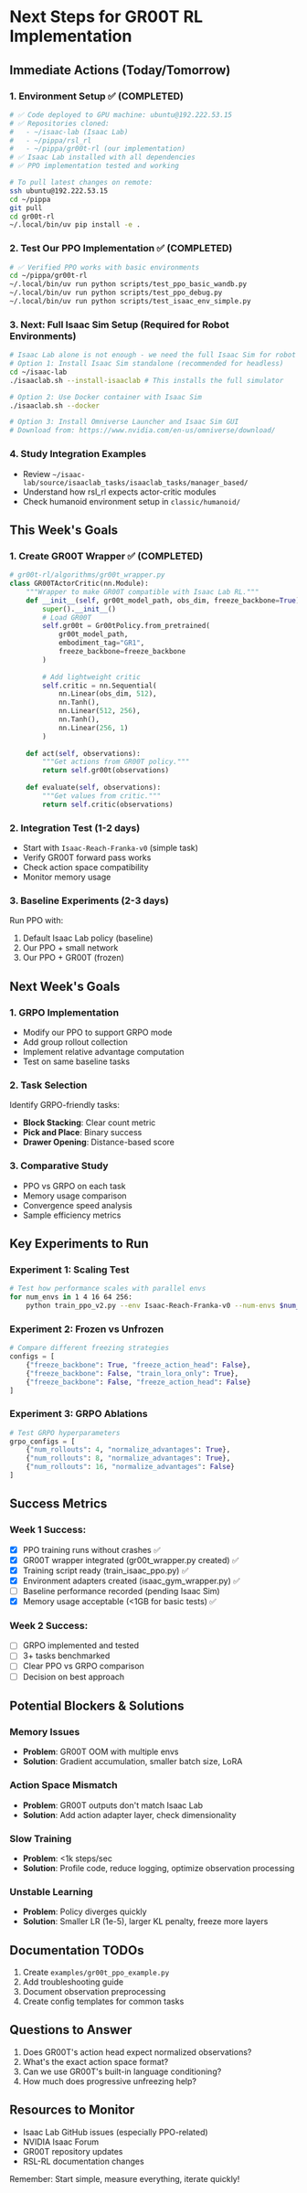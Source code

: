 # Next Steps for GR00T RL Implementation

## Immediate Actions (Today/Tomorrow)

### 1. Environment Setup ✅ (COMPLETED)
```bash
# ✅ Code deployed to GPU machine: ubuntu@192.222.53.15
# ✅ Repositories cloned:
#   - ~/isaac-lab (Isaac Lab)
#   - ~/pippa/rsl_rl
#   - ~/pippa/gr00t-rl (our implementation)
# ✅ Isaac Lab installed with all dependencies
# ✅ PPO implementation tested and working

# To pull latest changes on remote:
ssh ubuntu@192.222.53.15
cd ~/pippa
git pull
cd gr00t-rl
~/.local/bin/uv pip install -e .
```

### 2. Test Our PPO Implementation ✅ (COMPLETED)
```bash
# ✅ Verified PPO works with basic environments
cd ~/pippa/gr00t-rl
~/.local/bin/uv run python scripts/test_ppo_basic_wandb.py
~/.local/bin/uv run python scripts/test_ppo_debug.py
~/.local/bin/uv run python scripts/test_isaac_env_simple.py
```

### 3. Next: Full Isaac Sim Setup (Required for Robot Environments)
```bash
# Isaac Lab alone is not enough - we need the full Isaac Sim for robot environments
# Option 1: Install Isaac Sim standalone (recommended for headless)
cd ~/isaac-lab
./isaaclab.sh --install-isaaclab # This installs the full simulator

# Option 2: Use Docker container with Isaac Sim
./isaaclab.sh --docker

# Option 3: Install Omniverse Launcher and Isaac Sim GUI
# Download from: https://www.nvidia.com/en-us/omniverse/download/
```

### 4. Study Integration Examples
- Review `~/isaac-lab/source/isaaclab_tasks/isaaclab_tasks/manager_based/`
- Understand how rsl_rl expects actor-critic modules
- Check humanoid environment setup in `classic/humanoid/`

## This Week's Goals

### 1. Create GR00T Wrapper ✅ (COMPLETED)
```python
# gr00t-rl/algorithms/gr00t_wrapper.py
class GR00TActorCritic(nn.Module):
    """Wrapper to make GR00T compatible with Isaac Lab RL."""
    def __init__(self, gr00t_model_path, obs_dim, freeze_backbone=True):
        super().__init__()
        # Load GR00T
        self.gr00t = Gr00tPolicy.from_pretrained(
            gr00t_model_path,
            embodiment_tag="GR1",
            freeze_backbone=freeze_backbone
        )
        
        # Add lightweight critic
        self.critic = nn.Sequential(
            nn.Linear(obs_dim, 512),
            nn.Tanh(),
            nn.Linear(512, 256),
            nn.Tanh(),
            nn.Linear(256, 1)
        )
        
    def act(self, observations):
        """Get actions from GR00T policy."""
        return self.gr00t(observations)
        
    def evaluate(self, observations):
        """Get values from critic."""
        return self.critic(observations)
```

### 2. Integration Test (1-2 days)
- Start with `Isaac-Reach-Franka-v0` (simple task)
- Verify GR00T forward pass works
- Check action space compatibility
- Monitor memory usage

### 3. Baseline Experiments (2-3 days)
Run PPO with:
1. Default Isaac Lab policy (baseline)
2. Our PPO + small network
3. Our PPO + GR00T (frozen)

## Next Week's Goals

### 1. GRPO Implementation
- Modify our PPO to support GRPO mode
- Add group rollout collection
- Implement relative advantage computation
- Test on same baseline tasks

### 2. Task Selection
Identify GRPO-friendly tasks:
- **Block Stacking**: Clear count metric
- **Pick and Place**: Binary success
- **Drawer Opening**: Distance-based score

### 3. Comparative Study
- PPO vs GRPO on each task
- Memory usage comparison
- Convergence speed analysis
- Sample efficiency metrics

## Key Experiments to Run

### Experiment 1: Scaling Test
```bash
# Test how performance scales with parallel envs
for num_envs in 1 4 16 64 256:
    python train_ppo_v2.py --env Isaac-Reach-Franka-v0 --num-envs $num_envs
```

### Experiment 2: Frozen vs Unfrozen
```python
# Compare different freezing strategies
configs = [
    {"freeze_backbone": True, "freeze_action_head": False},
    {"freeze_backbone": False, "train_lora_only": True},
    {"freeze_backbone": False, "freeze_action_head": False}
]
```

### Experiment 3: GRPO Ablations
```python
# Test GRPO hyperparameters
grpo_configs = [
    {"num_rollouts": 4, "normalize_advantages": True},
    {"num_rollouts": 8, "normalize_advantages": True},
    {"num_rollouts": 16, "normalize_advantages": False}
]
```

## Success Metrics

### Week 1 Success:
- [x] PPO training runs without crashes ✅
- [x] GR00T wrapper integrated (gr00t_wrapper.py created) ✅
- [x] Training script ready (train_isaac_ppo.py) ✅
- [x] Environment adapters created (isaac_gym_wrapper.py) ✅
- [ ] Baseline performance recorded (pending Isaac Sim)
- [x] Memory usage acceptable (<1GB for basic tests) ✅

### Week 2 Success:
- [ ] GRPO implemented and tested
- [ ] 3+ tasks benchmarked
- [ ] Clear PPO vs GRPO comparison
- [ ] Decision on best approach

## Potential Blockers & Solutions

### Memory Issues
- **Problem**: GR00T OOM with multiple envs
- **Solution**: Gradient accumulation, smaller batch size, LoRA

### Action Space Mismatch
- **Problem**: GR00T outputs don't match Isaac Lab
- **Solution**: Add action adapter layer, check dimensionality

### Slow Training
- **Problem**: <1k steps/sec
- **Solution**: Profile code, reduce logging, optimize observation processing

### Unstable Learning
- **Problem**: Policy diverges quickly
- **Solution**: Smaller LR (1e-5), larger KL penalty, freeze more layers

## Documentation TODOs

1. Create `examples/gr00t_ppo_example.py`
2. Add troubleshooting guide
3. Document observation preprocessing
4. Create config templates for common tasks

## Questions to Answer

1. Does GR00T's action head expect normalized observations?
2. What's the exact action space format?
3. Can we use GR00T's built-in language conditioning?
4. How much does progressive unfreezing help?

## Resources to Monitor

- Isaac Lab GitHub issues (especially PPO-related)
- NVIDIA Isaac Forum
- GR00T repository updates
- RSL-RL documentation changes

Remember: Start simple, measure everything, iterate quickly!